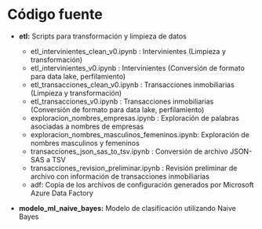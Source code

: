 # Código fuente


* **etl:** Scripts para transformación y limpieza de datos 
  
  * etl_intervinientes_clean_v0.ipynb : Intervinientes (Limpieza y transformación)
  * etl_intervinientes_v0.ipynb  :  Intervinientes (Conversión de formato para data lake, perfilamiento)
  * etl_transacciones_clean_v0.ipynb : Transacciones inmobiliarias (Limpieza y transformación)
  * etl_transacciones_v0.ipynb :  Transacciones inmobiliarias (Conversión de formato para data lake, perfilamiento)
  * exploracion_nombres_empresas.ipynb : Exploración de palabras asociadas a nombres de empresas 
  * exploracion_nombres_masculinos_femeninos.ipynb: Exploración de nombres masculinos y femeninos
  * transacciones_json_sas_to_tsv.ipynb :  Conversión de archivo JSON-SAS a TSV
  * transacciones_revision_preliminar.ipynb : Revisión preliminar de archivo con información de transacciones inmobiliarias
  * adf: Copia de los archivos de configuración generados por Microsoft Azure Data Factory


* **modelo_ml_naive_bayes:** Modelo de clasificación utilizando Naive Bayes 